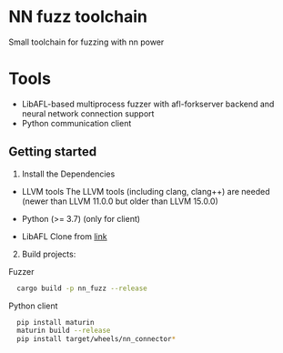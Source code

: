 # NN fuzz toolchain

Small toolchain for fuzzing with nn power

# Tools

- LibAFL-based multiprocess fuzzer with afl-forkserver backend and neural network connection support
- Python communication client

## Getting started

1. Install the Dependencies

- LLVM tools
The LLVM tools (including clang, clang++) are needed (newer than LLVM 11.0.0 but older than LLVM 15.0.0)

- Python (>= 3.7) (only for client)

- LibAFL
Clone from [link](https://github.com/AFLplusplus/LibAFL)

2. Build projects:

  Fuzzer

  ```sh
    cargo build -p nn_fuzz --release
  ```

  Python client

  ```sh
    pip install maturin
    maturin build --release
    pip install target/wheels/nn_connector*
  ```